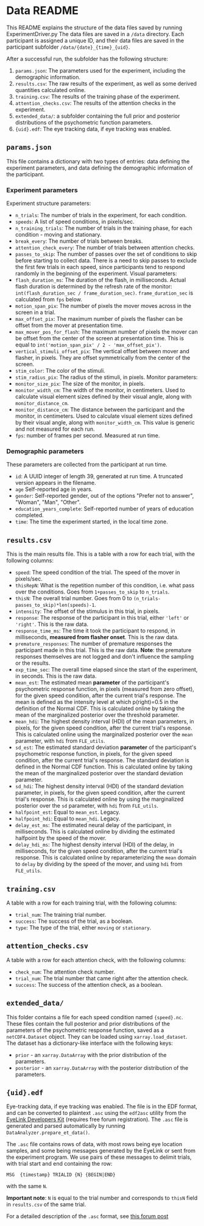 # Data README

This README explains the structure of the data files saved by running ExperimentDriver.py
The data files are saved in a `/data` directory. Each participant is assigned a unique ID, and their data files are saved in the participant subfolder `/data/{date}_{time}_{uid}`.

After a successful run, the subfolder has the following structure:

1. `params.json`: The parameters used for the experiment, including the demographic information.
2. `results.csv`: The raw results of the experiment, as well as some derived quantities calculated
   online.
3. `training.csv`: The results of the training phase of the experiment.
4. `attention_checks.csv`: The results of the attention checks in the experiment.
5. `extended_data/`: a subfolder containing the full prior and posterior distributions of the psychometric function
   parameters.
6. `{uid}.edf`: The eye tracking data, if eye tracking was enabled.

## `params.json`

This file contains a dictionary with two types of entries: data defining the experiment parameters,
and data defining the demographic information of the participant.

### Experiment parameters

Experiment structure parameters:

- `n_trials`: The number of trials in the experiment, for each condition.
- `speeds`: A list of speed conditions, in pixels/sec.
- `n_training_trials`: The number of trials in the training phase, for each condition - moving and stationary.
- `break_every`: The number of trials between breaks.
- `attention_check_every`: The number of trials between attention checks.
- `passes_to_skip`: The number of passes over the set of conditions to skip before starting to collect data. There is a
  need to skip passes to exclude the first few trials in each speed, since participants tend to respond randomly in the
  beginning of the experiment.
  Visual parameters:
- `flash_duration_ms`: The duration of the flash, in milliseconds. Actual flash duration is determined by the refresh
  rate of the monitor: `int(flash_duration_sec / frame_duration_sec)`.
  `frame_duration_sec` is calculated from `fps` below.
- `motion_span_pix`: The number of pixels the mover moves across in the screen in a trial.
- `max_offset_pix`: The maximum number of pixels the flasher can be offset from the mover at presentation time.
- `max_mover_pos_for_flash`: The maximum number of pixels the mover can be offset from the center of the screen at
  presentation time. This is equal to `int('motion_span_pix' / 2 - 'max_offset_pix')`.
- `vertical_stimuli_offset_pix`: The vertical offset between mover and flasher, in pixels. They are offset symmetrically
  from the center of the screen.
- `stim_color`: The color of the stimuli.
- `stim_radius_pix`: The radius of the stimuli, in pixels.
  Monitor parameters:
- `monitor_size_pix`: The size of the monitor, in pixels.
- `monitor_width_cm`: The width of the monitor, in centimeters. Used to calculate visual element sizes defined by their
  visual angle, along with `monitor_distance_cm`.
- `monitor_distance_cm`: The distance between the participant and the monitor, in centimeters. Used to calculate visual
  element sizes defined by their visual angle, along with `monitor_width_cm`. This value is generic and not measured for each run.
- `fps`: number of frames per second. Measured at run time.

### Demographic parameters

These parameters are collected from the participant at run time.

- `id`: A UUID integer of length 39, generated at run time. A truncated version appears in the filename.
- `age` Self-reported age in years.
- `gender`: Self-reported gender, out of the options "Prefer not to answer", "Woman", "Man", "Other".
- `education_years_complete`: Self-reported number of years of education completed.
- `time`: The time the experiment started, in the local time zone.

## `results.csv`

This is the main results file. This is a table with a row for each trial, with the following columns:

- `speed`: The speed condition of the trial. The speed of the mover in pixels/sec.
- `thisRepN`: What is the repetition number of this condition, i.e. what pass over the conditions.
  Goes from `1+passes_to_skip` to `n_trials`.
- `thisN`: The overall trial number. Goes from 0 to `(n_trials-passes_to_skip)*len(speeds)-1`.
- `intensity`: The offset of the stimulus in this trial, in pixels.
- `response`: The response of the participant in this trial, either `'left'` or `'right'`. This is the raw data.
- `response_time_ms`: The time it took the participant to respond, in milliseconds, **measured from flasher onset**.
  This is the raw data.
- `premature_responses`: The number of premature responses the participant made in this trial. This is the raw data.
  **Note**: the premature responses themselves are not logged and don't influence the sampling or the results.
- `exp_time_sec`: The overall time elapsed since the start of the experiment, in seconds. This is the raw data.
- `mean_est`: The estimated mean **parameter** of the participant's psychometric response function, in pixels
  (measured from zero offset), for the given speed condition, after the current trial's response. The mean is defined
  as the intensity level at which p(right)=0.5 in the definition of the Normal CDF.
  This is calculated online by taking the mean of the marginalized posterior over the threshold parameter.
- `mean_hdi`: The highest density interval (HDI) of the mean parameters, in pixels, for the given speed condition,
  after the current trial's response. This is calculated online using the marginalized
  posterior over the `mean` parameter, with `hdi` from `FLE_utils`.
- `sd_est`: The estimated standard deviation **parameter** of the participant's psychometric response function,
  in pixels, for the given speed condition, after the current trial's response. The standard deviation is defined
  in the Normal CDF function.
  This is calculated online by taking the mean of the marginalized posterior over the standard deviation parameter.
- `sd_hdi`: The highest density interval (HDI) of the standard deviation parameter, in pixels, for the given speed condition,
  after the current trial's response. This is calculated online by using the marginalized
  posterior over the `sd` parameter, with `hdi` from `FLE_utils`.
- `halfpoint_est`: Equal to `mean_est`. Legacy.
- `halfpoint_hdi`: Equal to `mean_hdi`. Legacy.
- `delay_est_ms`: The estimated neural delay of the participant, in milliseconds. This is calculated online by
  dividing the estimated halfpoint by the speed of the mover.
- `delay_hdi_ms`: The highest density interval (HDI) of the delay, in milliseconds, for the given speed condition,
  after the current trial's response. This is calculated online by reparameterizing the `mean` domain to `delay` by
  dividing by the speed of the mover, and using `hdi` from `FLE_utils`.

## `training.csv`

A table with a row for each training trial, with the following columns:

- `trial_num`: The training trial number.
- `success`: The success of the trial, as a boolean.
- `type`: The type of the trial, either `moving` or `stationary`.

## `attention_checks.csv`

A table with a row for each attention check, with the following columns:

- `check_num`: The attention check number.
- `trial_num`: The trial number that came right after the attention check.
- `success`: The success of the attention check, as a boolean.

## `extended_data/`

This folder contains a file for each speed condition named `{speed}.nc`. These files contain the full posterior and
prior distributions of the parameters of the psychometric response function, saved as a `netCDF4.Dataset` object. They
can be loaded using `xarray.load_dataset`. The dataset has a dictionary-like interface with the following keys:

- `prior` - an `xarray.DataArray` with the prior distribution of the parameters.
- `posterior` - an `xarray.DataArray` with the posterior distribution of the parameters.

## `{uid}.edf`
Eye-tracking data, if eye tracking was enabled. The file is in the EDF format, and can be converted to plaintext `.asc`
using the `edf2asc` utility from the [EyeLink Developers Kit](https://www.sr-research.com/support/thread-13.html)
(requires free forum registration). The `.asc` file is generated and parsed automatically by running 
`DataAnalyzer.prepare_et_data()`.

The `.asc` file contains rows of data, with most rows being eye location samples, and some being messages 
generated by the EyeLink or sent from the experiment program. We use pairs of these messages to delimit trials,
with trial start and end containing the row:

`MSG  {timestamp} TRIALID {N} {BEGIN|END}`

with the same `N`.

**Important note**: `N` is equal to the trial number and corresponds to `thisN` field in `results.csv` of the same trial. 

For a detailed description of the `.asc` format, see 
[this forum post](https://www.sr-research.com/support/thread-7675.html)
